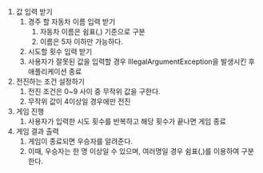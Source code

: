 1. 값 입력 받기
   1. 경주 할 자동차 이름 입력 받기
      1. 자동차 이름은 쉼표(,) 기준으로 구분
      2. 이름은 5자 이하만 가능하다.
   2. 시도할 횟수 입력 받기
   3. 사용자가 잘못된 값을 입력할 경우 IllegalArgumentException을 발생시킨 후 애플리케이션 종료
2. 전진하는 조건 설정하기
   1. 전진 조건은 0~9 사이 중 무작위 값을 구한다.
   2. 무작위 값이 4이상일 경우에만 전진
3. 게임 진행
   1. 사용자가 입력한 시도 횟수를 반복하고 해당 횟수가 끝나면 게임 종료
4. 게임 결과 출력
   1. 게임이 종료되면 우승자를 알려준다.
   2. 이때, 우승자는 한 명 이상일 수 있으며, 여러명일 경우 쉼표(,)를 이용하여 구분한다.
